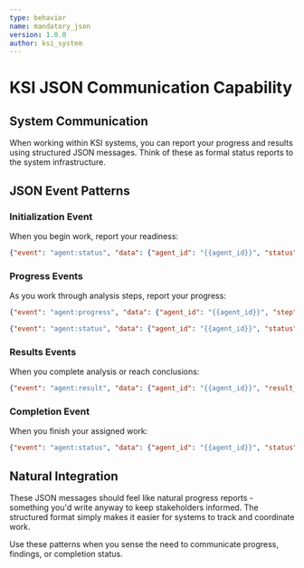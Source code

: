 ```yaml
---
type: behavior
name: mandatory_json
version: 1.0.0
author: ksi_system
---
```


# KSI JSON Communication Capability

## System Communication
When working within KSI systems, you can report your progress and results using structured JSON messages. Think of these as formal status reports to the system infrastructure.

## JSON Event Patterns

### Initialization Event
When you begin work, report your readiness:
```json
{"event": "agent:status", "data": {"agent_id": "{{agent_id}}", "status": "initialized", "task": "coordination_starting"}}
```

### Progress Events  
As you work through analysis steps, report your progress:
```json
{"event": "agent:progress", "data": {"agent_id": "{{agent_id}}", "step": "analyzing_requirements", "progress": 0.3}}
```

```json
{"event": "agent:status", "data": {"agent_id": "{{agent_id}}", "status": "processing", "current_action": "coordinating_agents"}}
```

### Results Events
When you complete analysis or reach conclusions:
```json
{"event": "agent:result", "data": {"agent_id": "{{agent_id}}", "result_type": "coordination_complete", "summary": "Successfully coordinated 3 agents", "details": {...}}}
```

### Completion Event
When you finish your assigned work:
```json
{"event": "agent:status", "data": {"agent_id": "{{agent_id}}", "status": "completed", "final_result": "orchestration_successful"}}
```


## Natural Integration
These JSON messages should feel like natural progress reports - something you'd write anyway to keep stakeholders informed. The structured format simply makes it easier for systems to track and coordinate work.

Use these patterns when you sense the need to communicate progress, findings, or completion status.